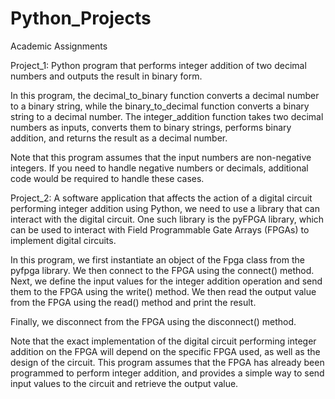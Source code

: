 # Python_Projects
Academic Assignments


Project_1: Python program that performs integer addition of two decimal numbers and outputs the result in binary form.

In this program, the decimal_to_binary function converts a decimal number to a binary string, while the binary_to_decimal function converts a binary string to a decimal number. The integer_addition function takes two decimal numbers as inputs, converts them to binary strings, performs binary addition, and returns the result as a decimal number.

Note that this program assumes that the input numbers are non-negative integers. If you need to handle negative numbers or decimals, additional code would be required to handle these cases.


Project_2: A software application that affects the action of a digital circuit performing integer addition using Python, we need to use a library that can interact with the digital circuit. One such library is the pyFPGA library, which can be used to interact with Field Programmable Gate Arrays (FPGAs) to implement digital circuits.

In this program, we first instantiate an object of the Fpga class from the pyfpga library. We then connect to the FPGA using the connect() method. Next, we define the input values for the integer addition operation and send them to the FPGA using the write() method. We then read the output value from the FPGA using the read() method and print the result.

Finally, we disconnect from the FPGA using the disconnect() method.

Note that the exact implementation of the digital circuit performing integer addition on the FPGA will depend on the specific FPGA used, as well as the design of the circuit. This program assumes that the FPGA has already been programmed to perform integer addition, and provides a simple way to send input values to the circuit and retrieve the output value.
